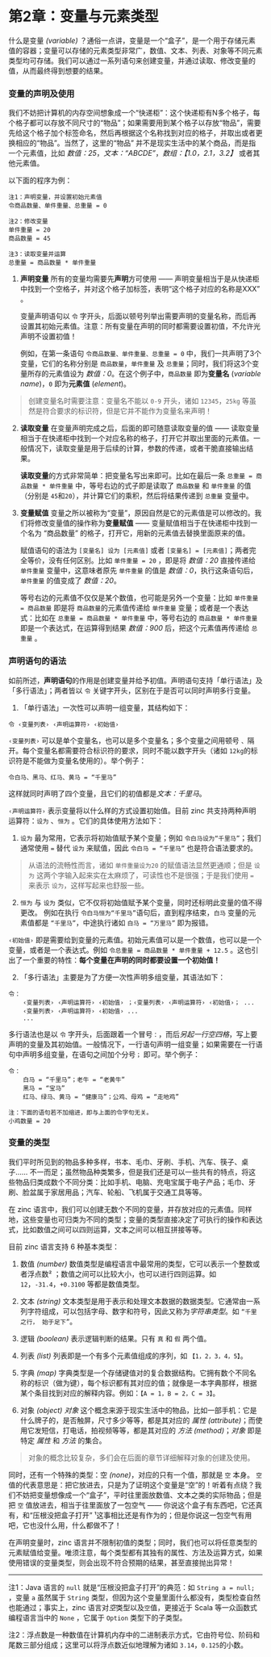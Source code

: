 # 第2章：变量与元素类型

什么是变量 _(variable)_ ？通俗一点讲，变量是一个“盒子”，是一个用于存储元素值的容器；变量可以存储的元素类型非常广，数值、文本、列表、对象等不同元素类型均可存储。我们可以通过一系列语句来创建变量，并通过读取、修改变量的值，从而最终得到想要的结果。

### 变量的声明及使用
我们不妨把计算机的内存空间想象成一个“快递柜”：这个快递柜有N多个格子，每个格子都可以存放不同尺寸的“物品”；如果需要用到某个格子以存放“物品”，需要先给这个格子加个标签命名，然后再根据这个名称找到对应的格子，并取出或者更换相应的“物品”。当然了，这里的“物品” 并不是现实生活中的某个商品，而是指一个元素值，比如 *数值：25*，*文本：“ABCDE”*，*数组：【1.0，2.1，3.2】* 或者其他元素值。

以下面的程序为例：
```zinc
注1：声明变量，并设置初始元素值
令商品数量、单件重量、总重量 = 0

注2：修改变量
单件重量 = 20
商品数量 = 45

注3：读取变量并运算
总重量 = 商品数量 * 单件重量 
```

1) **声明变量**
   所有的变量均需要先**声明**方可使用 —— 声明变量相当于是从快递柜中找到一个空格子，并对这个格子加标签，表明“这个格子对应的名称是XXX” 。

   变量声明语句以 `令` 字开头，后面以顿号列举出需要声明的变量名称，而后再设置其初始元素值。注意：所有变量在声明的同时都需要设置初值，不允许光声明不设置初值！

   例如，在第一条语句 `令商品数量、单件重量、总重量 = 0` 中，我们一共声明了3个变量，它们的名称分别是 `商品数量`，`单件重量` 及 `总重量`；同时，我们将这3个变量所存的元素值设为 *数值：0*。在这个例子中，`商品数量` 即为**变量名** (*variable name*)，`0` 即为**元素值** (*element*)。

> 创建变量名时需要注意：变量名不能以 `0-9` 开头，诸如 `12345`，`25kg` 等虽然是符合要求的标识符，但是它并不能作为变量名来声明！

2) **读取变量**
   在变量声明完成之后，后面的即可随意读取变量的值 —— 读取变量相当于在快递柜中找到一个对应名称的格子，打开它并取出里面的元素值。一般情况下，读取变量是用于后续的计算，参数的传递，或者干脆直接输出结果。

   **读取变量**的方式非常简单：把变量名写出来即可。比如在最后一条 `总重量 = 商品数量 * 单件重量` 中，等号右边的式子即是读取了 `商品数量` 和 `单件重量` 的值（分别是 `45`和`20`），并计算它们的乘积，然后将结果传递到 `总重量` 变量中。

3) **变量赋值**
   变量之所以被称为“变量”，原因自然是它的元素值是可以修改的。我们将修改变量值的操作称为**变量赋值** —— 变量赋值相当于在快递柜中找到一个名为 “商品数量” 的格子，打开它，用新的元素值去替换里面原来的值。

   赋值语句的语法为 `[变量名] 设为 [元素值]` 或者 `[变量名] = [元素值]`；两者完全等价，没有任何区别。比如 `单件重量 = 20` ，即是将 *数值：20* 直接传递给 `单件重量` 变量中，这意味者原先 `单件重量` 的值是 *数值：0*，执行这条语句后，`单件重量` 的值变成了 *数值：20*。

   等号右边的元素值不仅仅是某个数值，也可能是另外一个变量：比如 `单件重量 = 商品数量` 即是将 `商品数量`的元素值传递给 `单件重量` 变量；或者是一个表达式：比如在 `总重量 = 商品数量 * 单件重量` 中，等号右边的 `商品数量 * 单件重量` 即是一个表达式，在运算得到结果 *数值：900* 后，把这个元素值再传递给 `总重量` 。

### 声明语句的语法
如前所述，**声明语句**的作用是创建变量并给予初值。声明语句支持「单行语法」及「多行语法」；两者皆以 `令` 关键字开头，区别在于是否可以同时声明多行变量。

1. 「单行语法」一次性可以声明一组变量，其结构如下：
```
令 ‹变量列表› ‹声明运算符› ‹初始值›
```

`‹变量列表›` 可以是单个变量名，也可以是多个变量名；多个变量之间用顿号 `、`隔开。每个变量名都需要符合标识符的要求，同时不能以数字开头（诸如 `12kg`的标识符是不能做为变量名使用的）。举个例子： 
```zn
令白马、黑马、红马、黄马 = “千里马”
```
这样就同时声明了四个变量，且它们的初值都是*文本：千里马*。

`‹声明运算符›`  表示变量将以什么样的方式设置初始值。目前 zinc 共支持两种声明运算符：`设为` 、`恒为` 。它们的具体使用方法如下：
1) `设为`  最为常用，它表示将初始值赋予某个变量；例如 `令白马设为“千里马”`；我们通常使用 `=` 替代 `设为` 来赋值，因此 `令白马 = “千里马”` 也是符合语法要求的。 

> 从语法的流畅性而言，诸如 `单件重量设为20` 的赋值语法显然更通顺；但是 `设为` 这两个字输入起来实在太麻烦了，可读性也不是很强；于是我们使用 `=` 来表示 `设为`，这样写起来也舒服一些。 

2) `恒为` 与 `设为` 类似，它不仅将初始值赋予某个变量，同时还标明此变量的值不得更改。 例如在执行 `令白马恒为“千里马”`语句后，直到程序结束，`白马` 变量的元素值都是 `“千里马”`，中途执行诸如 `白马 = “万里马”` 即为报错。

`‹初始值›` 即是需要给到变量的元素值。初始元素值可以是一个数值，也可以是一个变量，或者是一个表达式。例如 `令总重量 = 商品数量 * 单件重量 + 12.5` 。这也引出了一个重要的特性：**每个变量在声明的同时都要设置一个初始值！**

2. 「多行语法」主要是为了方便一次性声明多组变量，其语法如下：

```
令：
    ‹变量列表› ‹声明运算符› ‹初始值› ；‹变量列表› ‹声明运算符› ‹初始值›； ...
    ‹变量列表› ‹声明运算符› ‹初始值› ...
    ...
```

多行语法也是以 `令` 字开头，后面跟着一个冒号`：`，而后*另起一行空四格*，写上要声明的变量及其初始值。一般情况下，一行语句声明一组变量；如果需要在一行语句中声明多组变量，在语句之间加个分号`；` 即可。举个例子：

```zn
令：
    白马 = “千里马”；老牛 = “老黄牛”
    黑马 = “宝马”
    红马、绿马、黄马 = “健康马”；公鸡、母鸡 = “走地鸡”

注：下面的语句若不加缩进，即与上面的令字句无关。
小鸡数量 = 20 
```

### 变量的类型
我们平时所见到的物品多种多样，书本、毛巾、牙刷、手机、汽车、筷子、桌子…… 不一而足；虽然物品种类繁多，但是我们还是可以一些共有的特点，将这些物品归类成数个不同分类：比如手机、电脑、充电宝属于电子产品；毛巾、牙刷、脸盆属于家居用品；汽车、轮船、飞机属于交通工具等等。

在 zinc 语言中，我们可以创建无数个不同的变量，并存放对应的元素值。同样地，这些变量也可归类为不同的类型；变量的类型直接决定了可执行的操作和表达式，比如数值之间可以四则运算，文本之间可以相互拼接等等。

目前 zinc 语言支持 6 种基本类型：
1. 数值 *(number)*
   数值类型是编程语言中最常用的类型，它可以表示一个整数或者浮点数² ；数值之间可以比较大小，也可以进行四则运算。如 `12`，`-31.4`，`+0.3100` 等都是数值类型。

2. 文本 *(string)*
   文本类型是用于表示和处理文本数据的数据类型。它通常由一系列字符组成，可以包括字母、数字和符号，因此又称为*字符串类型*。如 `“千里之行， 始于足下”`。

3. 逻辑 *(boolean)*
   表示逻辑判断的结果。只有 `真` 和 `假` 两个值。

4. 列表 *(list)*
   列表即是一个有多个元素值组成的序列，如 `【1，2，3，4，5】`。

5. 字典 *(map)*
   字典类型是一个存储键值对的复合数据结构。它拥有数个不同名称的标识（做为键），每个标识都有其对应的值；就像是一本字典那样，根据某个条目找到对应的解释内容。例如：`【A = 1，B = 2，C = 3】`。

6. 对象 *(object)*
   _对象_ 这个概念来源于现实生活中的物品，比如一部手机：它是什么牌子的，是否触屏，尺寸多少等等，都是其对应的 _属性 (attribute)_；而使用它发短信，打电话，拍视频等等，都是其对应的 _方法 (method)_；_对象_ 即是特定 _属性_ 和 _方法_ 的集合。

> 对象的概念比较复杂，多们会在后面的章节详细解释对象的创建及使用。

同时，还有一个特殊的类型：空 *(none)*，对应的只有一个值，那就是 `空` 本身。 `空` 值的代表意思是：把它放进去，只是为了证明这个变量是“空”的！听着有点绕？我们不妨把变量想像成一个“盒子”，平时往里面放数值、文本之类的实际物品；但是把 `空` 值放进去，相当于往里面放了一包空气 —— 你说这个盒子有东西吧，它还真有，和“压根没把盒子打开” ¹这事相比还是有作为的；但是你说这一包空气有用吧，它也没什么用，什么都做不了！

在声明变量时，zinc 语言并不限制初值的类型；同时，我们也可以将任意类型的元素赋值给变量。唯须注意，每个类型都有其独有的属性、方法及运算方式，如果使用错误的变量类型，则会出现不符合预期的结果，甚至直接抛出异常！

-----
注1：Java 语言的 `null` 就是“压根没把盒子打开”的典范：如 `String a = null;` ，变量 `a`  虽然属于 `String` 类型，但因为这个变量里面什么都没有，类型检查自然也能通过；事实上，zinc 语言对*空*类型以及`空`值，更接近于 Scala 等一众函数式编程语言当中的 `None` ，它属于 `Option` 类型下的子类型。

注2：浮点数是一种数值在计算机内存中的二进制表示方式，它由符号位、阶码和尾数三部分组成；这里可以将浮点数近似地理解为诸如 `3.14`，`0.125`的小数。
